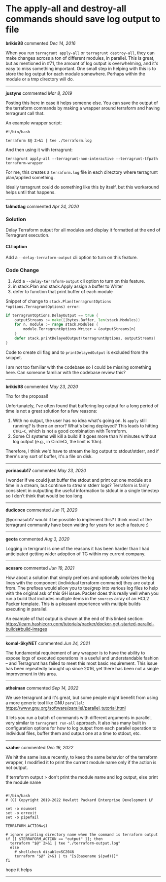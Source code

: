 # The apply-all and destroy-all commands should save log output to file

**brikis98** commented *Dec 14, 2016*

When you run `terragrunt apply-all` or `terragrunt destroy-all`, they can make changes across a ton of different modules, in parallel. This is great, but as mentioned in #71, the amount of log output is overwhelming, and it's easy to miss something important. One small step in helping with this is to store the log output for each module somewhere. Perhaps within the module or a tmp directory will do.
<br />
***


**justyns** commented *Mar 8, 2019*

Posting this here in case it helps someone else.  You can save the output of the terraform commands by making a wrapper around terraform and having terragrunt call that.

An example wrapper script:

``` shell
#!/bin/bash

terraform $@ 2>&1 | tee ./terraform.log
```

And then using it with terragrunt:
``` shell
terragrunt apply-all --terragrunt-non-interactive --terragrunt-tfpath terraform-wrapper
```

For me, this creates a `terraform.log` file in each directory where terragrunt plan/applied something.

Ideally terragrunt could do something like this by itself, but this workaround helps until that happens.
***

**falmotlag** commented *Apr 24, 2020*

### Solution
Delay Terraform output for all modules and display it formatted at the end of Terragrunt execution.

#### CLI option
Add a ```--delay-terraform-output``` cli option to turn on this feature.

### Code Change
1. Add a ```--delay-terraform-output``` cli option to turn on this feature.
2. in stack.Plan and stack.Apply assign a buffer to Writer
3. defer to function that print buffer of each module

Snippet of change to ```stack.Plan(terragruntOptions *options.TerragruntOptions) error```:
```go
if terragruntOptions.DelayOutput == true {
    outputStreams := make([]bytes.Buffer, len(stack.Modules))
    for n, module := range stack.Modules {
        module.TerragruntOptions.Writer = &outputStreams[n]
    }
    defer stack.printDelayedOutput(terragruntOptions, outputStreams)
}
```

Code to create cli flag and to ```printDelayedOutput``` is excluded from the snippet.

I am not too familiar with the codebase so I could be missing something here.
Can someone familiar with the codebase review this?

***

**brikis98** commented *May 23, 2020*

Thx for the proposal!

Unfortunately, I've often found that buffering log output for a long period of time is not a great solution for a few reasons:

1. With no output, the user has no idea what's going on. Is `apply` still running? Is there an error? What's being deployed? This leads to hitting `CTRL+C`, which is not a good combination with Terraform.
1. Some CI systems will kill a build if it goes more than N minutes without log output (e.g., in CircleCi, the limit is 10m). 

Therefore, I think we'd have to stream the log output to stdout/stderr, and if there's any sort of buffer, it's a file on disk.
***

**yorinasub17** commented *May 23, 2020*

I wonder if we could just buffer the stdout and print out one module at a time in a stream, but continue to stream stderr logs? Terraform is fairly consistent in outputting the useful information to stdout in a single timestep so I don't think that would be too long.
***

**dudicoco** commented *Jun 11, 2020*

@yorinasub17 would it be possible to implement this? I think most of the terragrunt community have been waiting for years for such a feature :)
***

**geota** commented *Aug 3, 2020*

Logging in terrgrunt is one of the reasons it has been harder than I had anticipated getting wider adoption of TG within my current company.
***

**acesaro** commented *Jun 19, 2021*

How about a solution that simply prefixes and optionally colorizes the log lines with the component (individual terraform command) they are output from.  The prefixes would allow you to tee/grep into various log files to help with the original ask of this GH issue.  Packer does this really well when you run a build that includes multiple items in the `sources` array of an HCL2 Packer template.  This is a pleasant experience with multiple builds executing in parallel.

An example of that output is shown at the end of this linked section: https://learn.hashicorp.com/tutorials/packer/docker-get-started-parallel-builds#build-images
***

**komal-SkyNET** commented *Jun 24, 2021*

The fundamental requirement of any wrapper is to have the ability to expose logs of executed operations in a useful and understandable fashion – and Terragrunt has failed to meet this most basic requirement. This issue has been repeatedly brought up since 2016, yet there has been not a single improvement in this area.
***

**atheiman** commented *Sep 14, 2022*

We use terragrunt and it's great, but some people might benefit from using a more generic tool like GNU `parallel`: https://www.gnu.org/software/parallel/parallel_tutorial.html

It lets you run a batch of commands with different arguments in parallel, very similar to `terragrunt run-all` approach. It also has many built in configuration options for how to log output from each parallel operation to individual files, buffer them and output one at a time to stdout, etc.
***

**szaher** commented *Dec 19, 2022*

We hit the same issue recently, to keep the same behavior of the terraform wrapper, I modified it to print the current module name only if the action is not output.

If terraform output > don't print the module name and log output, else print the module name

```shell 

#!/bin/bash
# (C) Copyright 2019-2022 Hewlett Packard Enterprise Development LP

set -o nounset
set -o errexit
set -o pipefail

TERRAFORM_ACTION=$1

# ignore printing directory name when the command is terraform output
if [[ $TERRAFORM_ACTION == "output" ]]; then
  terraform "$@" 2>&1 | tee "./terraform-output.log"
  else
    # shellcheck disable=SC2046
    terraform "$@" 2>&1 | ts "[$(basename $(pwd))]"
fi

```

hope it helps
***

